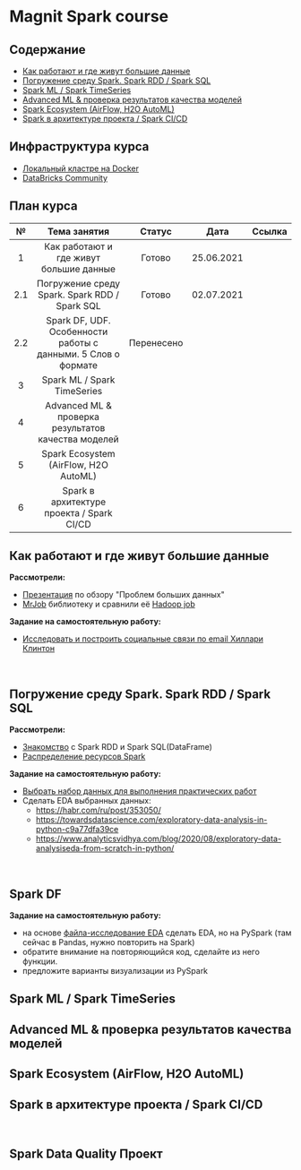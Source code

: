 # Magnit Spark course

## Cодержание
- [Как работают и где живут большие данные](#t1)
- [Погружение среду Spark. Spark RDD / Spark SQL](#t2)
- [Spark ML / Spark TimeSeries](#t4)
- [Advanced ML & проверка результатов качества моделей](#t5)
- [Spark Ecosystem (AirFlow, H2O AutoML)](#t7)
- [Spark в архитектуре проекта / Spark CI/CD](#t8)



## Инфраструктура курса

- [Локальный кластре на Docker](https://github.com/NameArtem/hadoop-spark-standalone-docker)
- [DataBricks Community](/tutorials/databricks_tutorial)

## План курса

|№|Тема занятия| Статус| Дата | Ссылка|
|:---:|:---:|:---:|:---:|:---:|
|1| Как работают и где живут большие данные |Готово |25.06.2021||
|2.1| Погружение среду Spark. Spark RDD / Spark SQL | Готово |02.07.2021||
|2.2| Spark DF, UDF. Особенности работы с данными. 5 Слов о формате | Перенесено |||
|3| Spark ML / Spark TimeSeries | |||
|4| Advanced ML & проверка результатов качества моделей | |||
|5| Spark Ecosystem (AirFlow, H2O AutoML) | |||
|6| Spark в архитектуре проекта / Spark CI/CD | |||



## Как работают и где живут большие данные
<a name='t1'></a>

**Рассмотрели:**

- [Презентация](https://github.com/NameArtem/hse_spark_course/blob/mgnt_tech/pres/p1.pdf) по обзору "Проблем больших данных"
- [MrJob](https://github.com/NameArtem/hse_spark_course/tree/mgnt_tech/classwork/d1/3_MRJob_tutorial) библиотеку и сравнили её [Hadoop job](https://github.com/NameArtem/hse_spark_course/blob/mgnt_tech/classwork/d1/MapReduce%20%D1%81%20python(mrjob).ipynb)

**Задание на самостоятельную работу:**

- [Исследовать и построить социальные связи по email Хиллари Клинтон](https://github.com/NameArtem/hse_spark_course/blob/mgnt_tech/classwork/d1/3_MRJob_tutorial/3_3_emails/3_3.ipynb)

</br>

## Погружение среду Spark. Spark RDD / Spark SQL
<a name='t2'></a>

**Рассмотрели:**

- [Знакомство](https://github.com/NameArtem/hse_spark_course/blob/mgnt_tech/pres/p2.pdf) с Spark RDD и Spark SQL(DataFrame)
- [Распределение ресурсов Spark](https://github.com/NameArtem/hse_spark_course/tree/mgnt_tech/classwork/d2)

**Задание на самостоятельную работу:**

- [Выбрать набор данных для выполнения практических работ](https://cseweb.ucsd.edu/~jmcauley/datasets.html#)
- Сделать EDA выбранных данных:
  - https://habr.com/ru/post/353050/
  - https://towardsdatascience.com/exploratory-data-analysis-in-python-c9a77dfa39ce
  - https://www.analyticsvidhya.com/blog/2020/08/exploratory-data-analysiseda-from-scratch-in-python/

</br>

## Spark DF

**Задание на самостоятельную работу:**

- на основе [файла-исследование EDА](https://github.com/NameArtem/hse_spark_course/tree/mgnt_tech/works/eda_t1) сделать EDA, но на PySpark (там сейчас в Pandas, нужно повторить на Spark)
- обратите внимание на повторяющийся код, сделайте из него функции.
- предложите варианты визуализации из PySpark



## Spark ML / Spark TimeSeries
<a name='t4'></a>




## Advanced ML & проверка результатов качества моделей
<a name='t5'></a>



## Spark Ecosystem (AirFlow, H2O AutoML)

<a name='t7'></a>


## Spark в архитектуре проекта / Spark CI/CD

<a name='t8'></a>

</br>

## Spark Data Quality Проект
